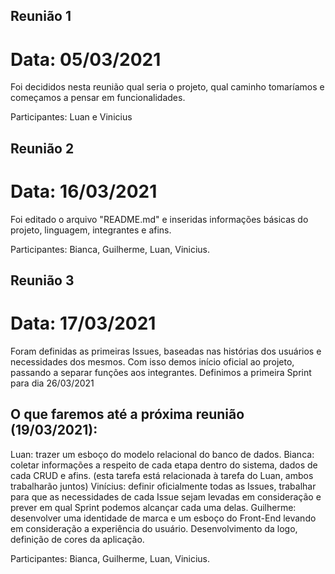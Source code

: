 
## Reunião 1

# Data: 05/03/2021
Foi decididos nesta reunião qual seria o projeto, qual caminho tomaríamos e começamos a pensar em funcionalidades.

Participantes: Luan e Vinicius

## Reunião 2

# Data: 16/03/2021
Foi editado o arquivo "README.md" e inseridas informações básicas do projeto, linguagem, integrantes e afins.

Participantes: Bianca, Guilherme, Luan, Vinicius.


## Reunião 3

# Data: 17/03/2021
Foram definidas as primeiras Issues, baseadas nas histórias dos usuários e necessidades dos mesmos. Com isso demos início oficial ao projeto, passando a separar funções aos integrantes.
Definimos a primeira Sprint para dia 26/03/2021

## O que faremos até a próxima reunião (19/03/2021):

Luan: trazer um esboço do modelo relacional do banco de dados.
Bianca: coletar informações a respeito de cada etapa dentro do sistema, dados de cada CRUD e afins. (esta tarefa está relacionada à tarefa do Luan, ambos trabalharão juntos)
Vinícius: definir oficialmente todas as Issues, trabalhar para que as necessidades de cada Issue sejam levadas em consideração e prever em qual Sprint podemos alcançar cada uma delas. 
Guilherme: desenvolver uma identidade de marca e um esboço do Front-End levando em consideração a experiência do usuário. Desenvolvimento da logo, definição de cores da aplicação. 

Participantes: Bianca, Guilherme, Luan, Vinicius.


 

